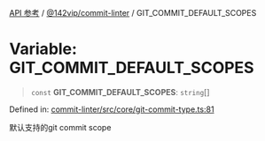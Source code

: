 [API 参考](../wiki/Home) / [@142vip/commit-linter](../wiki/@142vip.commit-linter) / GIT\_COMMIT\_DEFAULT\_SCOPES

# Variable: GIT\_COMMIT\_DEFAULT\_SCOPES

> `const` **GIT\_COMMIT\_DEFAULT\_SCOPES**: `string`\[]

Defined in: [commit-linter/src/core/git-commit-type.ts:81](https://github.com/142vip/core-x/blob/15d5bc9ef4bece78c0e60bdf074a2d245f625100/packages/commit-linter/src/core/git-commit-type.ts#L81)

默认支持的git commit scope
